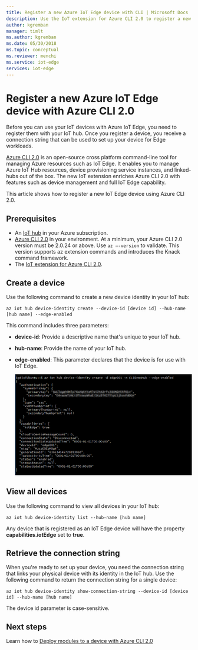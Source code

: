 ```yaml
---
title: Register a new Azure IoT Edge device with CLI | Microsoft Docs 
description: Use the IoT extension for Azure CLI 2.0 to register a new IoT Edge device
author: kgremban
manager: timlt
ms.author: kgremban
ms.date: 05/30/2018
ms.topic: conceptual
ms.reviewer: menchi
ms.service: iot-edge
services: iot-edge
---
```


# Register a new Azure IoT Edge device with Azure CLI 2.0

Before you can use your IoT devices with Azure IoT Edge, you need to register them with your IoT hub. Once you register a device, you receive a connection string that can be used to set up your device for Edge workloads. 

[Azure CLI 2.0](https://docs.microsoft.com/cli/azure?view=azure-cli-latest) is an open-source cross platform command-line tool for managing Azure resources such as IoT Edge. It enables you to manage Azure IoT Hub resources, device provisioning service instances, and linked-hubs out of the box. The new IoT extension enriches Azure CLI 2.0 with features such as device management and full IoT Edge capability.

This article shows how to register a new IoT Edge device using Azure CLI 2.0.

## Prerequisites

* An [IoT hub](../iot-hub/iot-hub-create-using-cli.md) in your Azure subscription. 
* [Azure CLI 2.0](https://docs.microsoft.com/cli/azure/install-azure-cli) in your environment. At a minimum, your Azure CLI 2.0 version must be 2.0.24 or above. Use `az –-version` to validate. This version supports az extension commands and introduces the Knack command framework. 
* The [IoT extension for Azure CLI 2.0](https://github.com/Azure/azure-iot-cli-extension).

## Create a device

Use the following command to create a new device identity in your IoT hub: 

   ```cli
   az iot hub device-identity create --device-id [device id] --hub-name [hub name] --edge-enabled
   ```

This command includes three parameters:
* **device-id**: Provide a descriptive name that's unique to your IoT hub.
* **hub-name**: Provide the name of your IoT hub.
* **edge-enabled**: This parameter declares that the device is for use with IoT Edge.

   ![Create IoT Edge device](./media/how-to-register-device-cli/Create-edge-device.png)

## View all devices

Use the following command to view all devices in your IoT hub:

   ```cli
   az iot hub device-identity list --hub-name [hub name]
   ```

Any device that is registered as an IoT Edge device will have the property **capabilities.iotEdge** set to **true**. 

## Retrieve the connection string

When you're ready to set up your device, you need the connection string that links your physical device with its identity in the IoT hub. Use the following command to return the connection string for a single device:

   ```cli
   az iot hub device-identity show-connection-string --device-id [device id] --hub-name [hub name] 
   ```

The device id parameter is case-sensitive. 

## Next steps

Learn how to [Deploy modules to a device with Azure CLI 2.0](how-to-deploy-modules-cli.md)